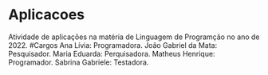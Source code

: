 # Aplicacoes
Atividade de aplicações na matéria de Linguagem de Programção no ano de 2022.
#Cargos
Ana Lívia: Programadora.
João Gabriel da Mata: Pesquisador.
Maria Eduarda: Perquisadora.
Matheus Henrique: Programador.
Sabrina Gabriele: Testadora.
